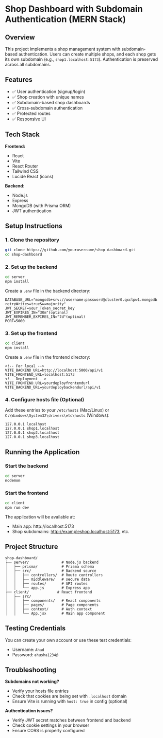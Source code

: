 # Shop Dashboard with Subdomain Authentication (MERN Stack)

## Overview

This project implements a shop management system with subdomain-based authentication. Users can create multiple shops, and each shop gets its own subdomain (e.g., `shop1.localhost:5173`). Authentication is preserved across all subdomains.

## Features

- ✅ User authentication (signup/login)
- ✅ Shop creation with unique names
- ✅ Subdomain-based shop dashboards
- ✅ Cross-subdomain authentication
- ✅ Protected routes
- ✅ Responsive UI

## Tech Stack

**Frontend:**
- React
- Vite
- React Router
- Tailwind CSS
- Lucide React (icons)

**Backend:**
- Node.js
- Express
- MongoDB (with Prisma ORM)
- JWT authentication



## Setup Instructions

### 1. Clone the repository

```bash
git clone https://github.com/yourusername/shop-dashboard.git
cd shop-dashboard
```

### 2. Set up the backend

```bash
cd server
npm install
```

Create a `.env` file in the backend directory:

```env
DATABASE_URL="mongodb+srv://username:password@cluster0.qxclpw1.mongodb.net/databasename?retryWrites=true&w=majority"
JWT_SECRET=your_Token_secret_key
JWT_EXPIRES_IN="30m"(optinal)
JWT_REMEMBER_EXPIRES_IN="7d"(optinal)
PORT=5000
```

### 3. Set up the frontend

```bash
cd client
npm install
```

Create a `.env` file in the frontend directory:

```env
<!-- For local -->
VITE_BACKEND_URL=http://localhost:5000/api/v1
VITE_FRONTEND_URL=localhost:5173
<!-- Deployment -->
VITE_FRONTEND_URL=yourdeployfrontendurl
VITE_BACKEND_URL=yourdeploybackendurl/api/v1
```

### 4. Configure hosts file (Optional)

Add these entries to your `/etc/hosts` (Mac/Linux) or `C:\Windows\System32\drivers\etc\hosts` (Windows):

```
127.0.0.1 localhost
127.0.0.1 shop1.localhost
127.0.0.1 shop2.localhost
127.0.0.1 shop3.localhost
```

## Running the Application

### Start the backend

```bash
cd server
nodemon
```

### Start the frontend

```bash
cd client
npm run dev
```

The application will be available at:
- Main app: http://localhost:5173
- Shop subdomains: http://exampleshop.localhost:5173, etc.

## Project Structure

```
shop-dashboard/
├── server/               # Node.js backend
│   ├── prisma/           # Prisma schema
│   ├── src/              # Backend source
│   │   ├── controllers/  # Route controllers
│   │   ├── middleware/   # secure data
│   │   ├── routes/       # API routes
│   │   └── app.js        # Express app
├── client/             # React frontend
│   ├── src/
│   │   ├── components/   # React components
│   │   ├── pages/        # Page components
│   │   ├── context/      # Auth context
│   │   └── App.jsx       # Main app component
```

## Testing Credentials

You can create your own account or use these test credentials:

- Username: `Ahad`
- Password: `ahusha1234@`

## Troubleshooting

**Subdomains not working?**
- Verify your hosts file entries
- Check that cookies are being set with `.localhost` domain
- Ensure Vite is running with `host: true` in config (optional)

**Authentication issues?**
- Verify JWT secret matches between frontend and backend
- Check cookie settings in your browser
- Ensure CORS is properly configured